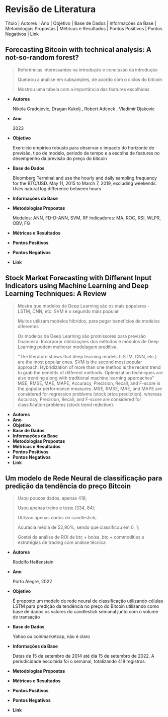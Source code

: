 # Revisão de Literatura
Título | Autores | Ano | Objetivo | Base de Dados | Informações da Base | Metodologias Propostas | Métricas e Resultados | Pontos Positivos | Pontos Negativos | Link 

## Forecasting Bitcoin with technical analysis: A not-so-random forest?

> Referências interessantes na introdução e conclusão da introdução
>
> Quebrou a análise em subsamples, de acordo com o ciclos do bitcoin
>
> Mostrou uma tabela com a importância das features escolhidas

 - **Autores**
  
    Nikola Gradojevic, Dragan Kukolj , Robert Adcock , Vladimir Djakovic
    
 - **Ano**
  
    2023

 - **Objetivo**

    Exercício empírico robusto para observar o impacto do horizonte de previsão, tipo de modelo, período de tempo e a escolha de features no desempenho da previsão do preço do bitcoin

 - **Base de Dados**
  
    Bloomberg Terminal and
use the hourly and daily sampling frequency for the BTC/USD. May 11, 2015 to March 7, 2019, excluding weekends. Uses natural log difference between hours

 - **Informações da Base**
  
 - **Metodologias Propostas**
  
    Modelos: ANN, FD-D-ANN, SVM, RF
    Indicadores: MA, ROC, RSI, WLPR, OBV, FG

 - **Métricas e Resultados**
 - **Pontos Positivos**
 - **Pontos Negativos**
 - **Link**

## Stock Market Forecasting with Different Input  Indicators using Machine Learning and Deep Learning Techniques: A Review
> Mostra que modelos de Deep Learning são os mais populares - LSTM, CNN, etc.
> SVM é o segundo mais popular
>
> Muitos utilizam modelos hibridos, para pegar benefícios de modelos diferentes
>
> Os modelos de Deep Learning são promissores para previsão financeira. Incorporar otimizações dos métodos e módulos de Deep Learning podem melhorar modelagem preditiva.
> 
> "The literature shows that deep learning  models  (LSTM,  CNN,  etc.)  are  the  most  popular ones. SVM is the second most popular approach. Hybridization of more than one method is the recent trend to grab the benefits of different methods. Optimization techniques  are  also  trending  along  with  traditional  machine learning approaches"
>MSE,  RMSE,  MAE,  MAPE, Accuracy, Precision, Recall, and F-score is the popular performance measures. MSE, RMSE, MAE, and MAPE are considered for regression problems (stock price  prediction), whereas Accuracy, Precision, Recall, and F-score are considered for classification problems (stock trend rediction).

 - **Autores**
 - **Ano**
 - **Objetivo**
 - **Base de Dados**
 - **Informações da Base**
 - **Metodologias Propostas**
 - **Métricas e Resultados**
 - **Pontos Positivos**
 - **Pontos Negativos**
 - **Link**

## Um modelo de Rede Neural de classificação para predição da tendência do preço Bitcoin

> Usou poucos dados, apenas 418;
> 
> Usou apenas treino e teste (334, 84);
> 
> Utilizou apenas dados do candlestick;
>
> Acurácia média de 52,90%, sendo que classificou em 0, 1;
>
> Gostei da análise de ROI de btc + bolsa, btc + commodities e estratégias de trading com análise técnica

 - **Autores**
    
    Rodolfo Helfenstein

 - **Ano**

    Porto Alegre, 2022
 - **Objetivo**

    É proposto um modelo de rede neural de classificação utilizando células LSTM para predição da tendência no preço do Bitcoin utilizando como base de dados os valores do candlestick semanal junto com o volume de transação
 - **Base de Dados**

    Yahoo ou coinmarketcap, náo é claro

 - **Informações da Base**
  
    Datas de 15 de setembro de 2014 até dia 15 de setembro de 2022. A periodicidade escolhida foi o semanal, totalizando 418 registros.

 - **Metodologias Propostas**
 - **Métricas e Resultados**
 - **Pontos Positivos**
 - **Pontos Negativos**
 - **Link**
